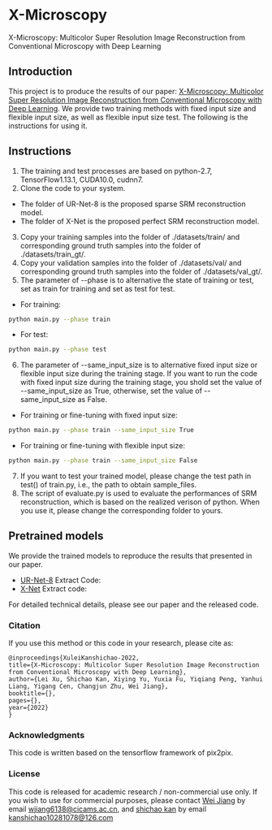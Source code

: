 # X-Microscopy
X-Microscopy: Multicolor Super Resolution Image Reconstruction from Conventional Microscopy with Deep Learning
## Introduction
This project is to produce the results of our paper: [X-Microscopy: Multicolor Super Resolution Image Reconstruction from Conventional Microscopy with Deep Learning](). We provide two training methods with fixed input size and flexible input size, as well as flexible input size test. The following is the instructions for using it.

## Instructions
1. The training and test processes are based on python-2.7, TensorFlow1.13.1, CUDA10.0, cudnn7.
2. Clone the code to your system.
* The folder of UR-Net-8 is the proposed sparse SRM reconstruction model.
* The folder of X-Net is the proposed perfect SRM reconstruction model.
3. Copy your training samples into the folder of ./datasets/train/ and corresponding ground truth samples into the folder of ./datasets/train_gt/.
4. Copy your validation samples into the folder of ./datasets/val/ and corresponding ground truth samples into the folder of ./datasets/val_gt/.
5. The parameter of --phase is to alternative the state of training or test, set as train for training and set as test for test.
* For training:
```bash
python main.py --phase train
```
* For test: 
```bash
python main.py --phase test
```
6. The parameter of --same_input_size is to alternative fixed input size or flexible input size during the training stage. If you want to run the code with fixed input size during the training stage, you shold set the value of --same_input_size as True, otherwise, set the value of --same_input_size as False.
* For training or fine-tuning with fixed input size: 
```bash
python main.py --phase train --same_input_size True
```
* For training or fine-tuning with flexible input size: 
```bash
python main.py --phase train --same_input_size False
```
7. If you want to test your trained model, please change the test path in test() of train.py, i.e., the path to obtain sample_files.
8. The script of evaluate.py is used to evaluate the performances of SRM reconstruction, which is based on the realized verison of python. When you use it, please change the corresponding folder to yours.
## Pretrained models
We provide the trained models to reproduce the results that presented in our paper. 

* [UR-Net-8]() Extract Code: 
* [X-Net]() Extract code:  

For detailed technical details, please see our paper and the released code.

### Citation

If you use this method or this code in your research, please cite as:

    @inproceedings{XuleiKanshichao-2022,
    title={X-Microscopy: Multicolor Super Resolution Image Reconstruction from Conventional Microscopy with Deep Learning},
    author={Lei Xu, Shichao Kan, Xiying Yu, Yuxia Fu, Yiqiang Peng, Yanhui Liang, Yigang Cen, Changjun Zhu, Wei Jiang},
    booktitle={},
    pages={},
    year={2022}
    }

### Acknowledgments
This code is written based on the tensorflow framework of pix2pix. 

### License
This code is released for academic research / non-commercial use only. If you wish to use for commercial purposes, please contact [Wei Jiang]() by email wjiang6138@cicams.ac.cn, and [shichao kan](https://faculty.csu.edu.cn/kanshichao/zh_CN/index.htm) by email kanshichao10281078@126.com
